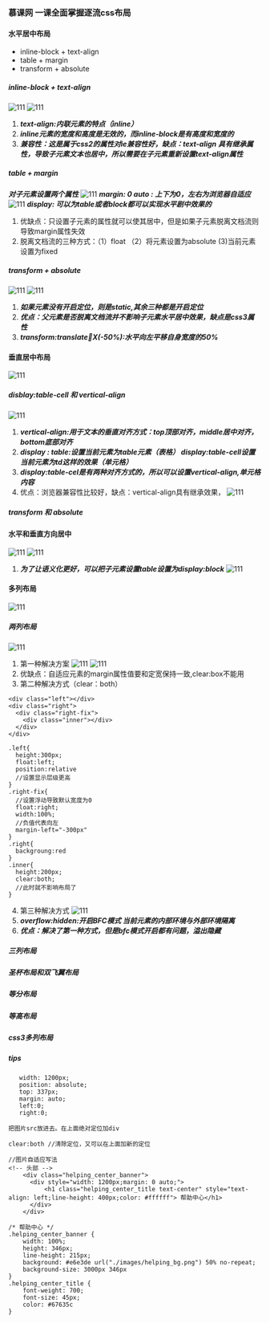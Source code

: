 ### 慕课网 一课全面掌握逐流css布局

#### 水平居中布局
- inline-block + text-align
- table + margin
- transform + absolute

##### inline-block + text-align
![111](../../image/html/css01.png)
![111](../../image/html/css02.png)
1. ***text-align:内联元素的特点（inline）***
2. ***inline元素的宽度和高度是无效的，而inline-block是有高度和宽度的***
3. ***兼容性：这是属于css2的属性对ie兼容性好，缺点：text-align 具有继承属性，导致子元素文本也居中，所以需要在子元素重新设置text-align属性***

##### table + margin
***对子元素设置两个属性***
![111](../../image/html/css03.png)
***margin: 0 auto : 上下为0，左右为浏览器自适应***
![111](../../image/html/css04.png)
***display: 可以为table或者block都可以实现水平剧中效果的***

1. 优缺点：只设置子元素的属性就可以使其居中，但是如果子元素脱离文档流则导致margin属性失效
2. 脱离文档流的三种方式：（1）float （2）将元素设置为absolute (3)当前元素设置为fixed

##### transform + absolute
![111](../../image/html/css05.png)
![111](../../image/html/css06.png)
1. ***如果元素没有开启定位，则是static,其余三种都是开启定位***
2. ***优点：父元素是否脱离文档流并不影响子元素水平居中效果，缺点是css3属性***
3. ***transform:translateX(-50%):水平向左平移自身宽度的50%***

#### 垂直居中布局
![111](../../image/html/css07.png)
##### disblay:table-cell 和 vertical-align
![111](../../image/html/css08.png)
1. ***vertical-align:用于文本的垂直对齐方式：top顶部对齐，middle居中对齐，bottom底部对齐***
2. ***display : table:设置当前元素为table元素（表格） display:table-cell设置当前元素为td这样的效果（单元格）***
3. ***display:table-cel是有两种对齐方式的，所以可以设置vertical-align,单元格内容***
4. 优点：浏览器兼容性比较好，缺点：vertical-align具有继承效果，
![111](../../image/html/css09.png)
##### transform 和 absolute

#### 水平和垂直方向居中
![111](../../image/html/css10.png)
![111](../../image/html/css11.png)

1. ***为了让语义化更好，可以把子元素设置table设置为display:block***
![111](../../image/html/css12.png)

#### 多列布局
![111](../../image/html/css13.png)
##### 两列布局
![111](../../image/html/css14.png)
1. 第一种解决方案
![111](../../image/html/css15.png)
![111](../../image/html/css16.png)
2. 优缺点：自适应元素的margin属性值要和定宽保持一致,clear:box不能用
3. 第二种解决方式（clear：both）
```
<div class="left"></div>
<div class="right">
  <div class="right-fix"> 
    <div class="inner"></div>
  </div>
</div>

.left{
  height:300px;
  float:left;
  position:relative
  //设置显示层级更高
}
.right-fix{
  //设置浮动导致默认宽度为0
  float:right;
  width:100%;
  //负值代表向左
  margin-left="-300px"
}
.right{
  backgroung:red
}
.inner{
  height:200px;
  clear:both;
  //此时就不影响布局了
}
```
4. 第三种解决方式
![111](../../image/html/css17.png)
1. ***overflow:hidden:开启BFC模式 当前元素的内部环境与外部环境隔离***
2. ***优点：解决了第一种方式，但是bfc模式开启都有问题，溢出隐藏***
##### 三列布局
##### 圣杯布局和双飞翼布局
##### 等分布局
##### 等高布局
##### css3多列布局
##### tips
```
   width: 1200px;
   position: absolute;
   top: 337px;
   margin: auto;
   left:0;
   right:0;
```
```
把图片src放进去。在上面绝对定位加div
```
```
clear:both //清除定位，又可以在上面加新的定位
```
```
//图片自适应写法
<!-- 头部 -->
    <div class="helping_center_banner">
      <div style="width: 1200px;margin: 0 auto;">
          <h1 class="helping_center_title text-center" style="text-align: left;line-height: 400px;color: #ffffff"> 帮助中心</h1>
      </div>
    </div>
```
```
/* 帮助中心 */
.helping_center_banner {
	width: 100%;
	height: 346px;
	line-height: 215px;
	background: #e6e3de url("./images/helping_bg.png") 50% no-repeat;
	background-size: 3000px 346px
}
.helping_center_title {
	font-weight: 700;
	font-size: 45px;
	color: #67635c
}
```


